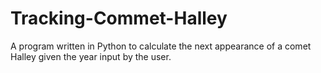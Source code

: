 # Tracking-Commet-Halley
A program written in Python to calculate the next appearance of a comet Halley given the year input by the user.
